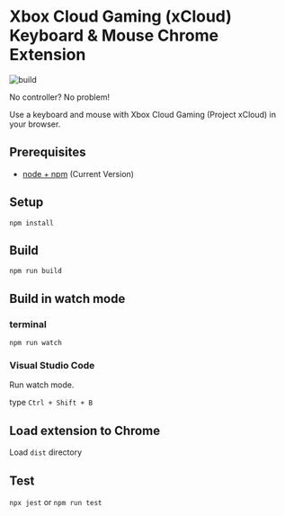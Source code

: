 # Xbox Cloud Gaming (xCloud) Keyboard & Mouse Chrome Extension

![build](https://github.com/chibat/chrome-extension-typescript-starter/workflows/build/badge.svg)

No controller? No problem!

Use a keyboard and mouse with Xbox Cloud Gaming (Project xCloud) in your browser.

## Prerequisites

* [node + npm](https://nodejs.org/) (Current Version)

## Setup

```
npm install
```

## Build

```
npm run build
```

## Build in watch mode

### terminal

```
npm run watch
```

### Visual Studio Code

Run watch mode.

type `Ctrl + Shift + B`

## Load extension to Chrome

Load `dist` directory

## Test
`npx jest` or `npm run test`
